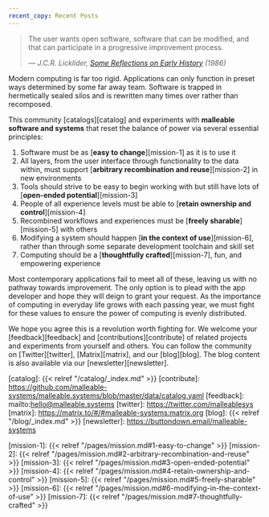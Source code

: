 ```yaml
---
recent_copy: Recent Posts
---
```


> The user wants open software, software that can be modified, and that can
> participate in a progressive improvement process.
> <p><cite>— J.C.R. Licklider, <a href="https://youtu.be/SN--t9jXQc0?t=2100">Some Reflections on Early History</a> (1986)</cite></p>

Modern computing is far too rigid. Applications can only function in preset ways
determined by some far away team. Software is trapped in hermetically sealed
silos and is rewritten many times over rather than recomposed.

This community [catalogs][catalog] and experiments with **malleable software and
systems** that reset the balance of power via several essential principles:

1. Software must be as [**easy to change**][mission-1] as it is to use it
2. All layers, from the user interface through functionality to the data within,
   must support [**arbitrary recombination and reuse**][mission-2] in new
   environments
3. Tools should strive to be easy to begin working with but still have lots of
   [**open-ended potential**][mission-3]
4. People of all experience levels must be able to [**retain ownership and
   control**][mission-4]
5. Recombined workflows and experiences must be [**freely sharable**][mission-5]
   with others
6. Modifying a system should happen [**in the context of use**][mission-6],
   rather than through some separate development toolchain and skill set
7. Computing should be a [**thoughtfully crafted**][mission-7], fun, and
   empowering experience

Most contemporary applications fail to meet all of these, leaving us with no
pathway towards improvement. The only option is to plead with the app developer
and hope they will deign to grant your request. As the importance of computing
in everyday life grows with each passing year, we must fight for these values to
ensure the power of computing is evenly distributed.

We hope you agree this is a revolution worth fighting for. We welcome your
[feedback][feedback] and [contributions][contribute] of related projects and
experiments from yourself and others. You can follow the community on
[Twitter][twitter], [Matrix][matrix], and our [blog][blog]. The blog content is
also available via our [newsletter][newsletter].

[catalog]: {{< relref "/catalog/_index.md" >}}
[contribute]: https://github.com/malleable-systems/malleable.systems/blob/master/data/catalog.yaml
[feedback]: mailto:hello@malleable.systems
[twitter]: https://twitter.com/malleablesys
[matrix]: https://matrix.to/#/#malleable-systems:matrix.org
[blog]: {{< relref "/blog/_index.md" >}}
[newsletter]: https://buttondown.email/malleable-systems

[mission-1]: {{< relref "/pages/mission.md#1-easy-to-change" >}}
[mission-2]: {{< relref "/pages/mission.md#2-arbitrary-recombination-and-reuse" >}}
[mission-3]: {{< relref "/pages/mission.md#3-open-ended-potential" >}}
[mission-4]: {{< relref "/pages/mission.md#4-retain-ownership-and-control" >}}
[mission-5]: {{< relref "/pages/mission.md#5-freely-sharable" >}}
[mission-6]: {{< relref "/pages/mission.md#6-modifying-in-the-context-of-use" >}}
[mission-7]: {{< relref "/pages/mission.md#7-thoughtfully-crafted" >}}
